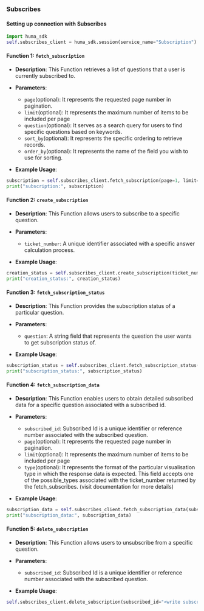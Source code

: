 ### Subscribes

#### Setting up connection with Subscribes

```python
import huma_sdk
self.subscribes_client = huma_sdk.session(service_name="Subscription")
```

#### Function 1: `fetch_subscription`

- **Description**: This Function retrieves a list of questions that a user is currently subscribed to.
- **Parameters**:
  - `page`(optional): It represents the requested page number in pagination.
  - `limit`(optional): It represents the maximum number of items to be included per page
  - `question`(optional): It serves as a search query for users to find specific questions based on keywords.
  - `sort_by`(optional): It represents the specific ordering to retrieve records.
  - `order_by`(optional): It represents the name of the field you wish to use for sorting.
 
- **Example Usage**:

```python
subscription = self.subscribes_client.fetch_subscription(page=1, limit=20, question="<write your keyword to search>", order_by="created_date", sort_by=-1)
print("subscription:", subscription)
```

#### Function 2: `create_subscription`

- **Description**: This Function allows users to subscribe to a specific question.
- **Parameters**:
  - `ticket_number`: A unique identifier associated with a specific answer calculation process.
 
- **Example Usage**:

```python
creation_status = self.subscribes_client.create_subscription(ticket_number="<write your ticket number>")
print("creation_status:", creation_status)
```

#### Function 3: `fetch_subscription_status`

- **Description**: This Function provides the subscription status of a particular question.
- **Parameters**:
  - `question`: A string field that represents the question the user wants to get subscription status of.
 
- **Example Usage**:

```python
subscription_status = self.subscribes_client.fetch_subscription_status(question="<write your question>")
print("subscription_status:", subscription_status)
```

#### Function 4: `fetch_subscription_data`

- **Description**: This Function enables users to obtain detailed subscribed data for a specific question associated with a subscribed id.
- **Parameters**:
  - `subscribed_id`: Subscribed Id is a unique identifier or reference number associated with the subscribed question.
  - `page`(optional): It represents the requested page number in pagination.
  - `limit`(optional): It represents the maximum number of items to be included per page
  - `type`(optional): It represents the format of the particular visualisation type in which the response data is expected. This field accepts one of the possible_types associated with the ticket_number returned by the fetch_subscribes. (visit documentation for more details)
 
- **Example Usage**:

```python
subscription_data = self.subscribes_client.fetch_subscription_data(subscribed_id="<write subscribed_id of question>", page=1, limit=20, type="<write your required visual data type>")
print("subscription_data:", subscription_data)
```

#### Function 5: `delete_subscription`

- **Description**: This Function allows users to unsubscribe from a specific question.
- **Parameters**:
  - `subscribed_id`: Subscribed Id is a unique identifier or reference number associated with the subscribed question.
 
- **Example Usage**:

```python
self.subscribes_client.delete_subscription(subscribed_id="<write subscribed_id of your question>")
```